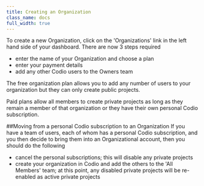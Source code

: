 ```yaml
---
title: Creating an Organization
class_name: docs
full_width: true
---
```


To create a new Organization, click on the 'Organizations' link in the left hand side of your dashboard. There are now 3 steps required

- enter the name of your Organization and choose a plan
- enter your payment details
- add any other Codio users to the Owners team

The free organization plan allows you to add any number of users to your organization but they can only create public projects. 

Paid plans allow all members to create private projects as long as they remain a member of that organization or they have their own personal Codio subscription.

##Moving from a personal Codio subscription to an Organization
If you have a team of users, each of whom has a personal Codio subscription, and you then decide to bring them into an Organizational account, then you should do the following 

- cancel the personal subscriptions; this will disable any private projects
- create your organization in Codio and add the others to the 'All Members' team; at this point, any disabled private projects will be re-enabled as active private projects

